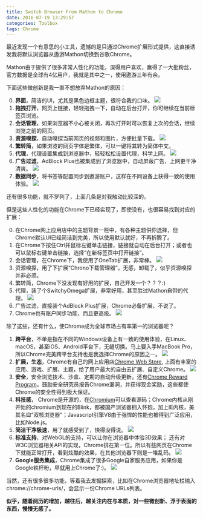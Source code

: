 ```yaml
---
title: Switch Browser From Mathon to Chrome
date: 2016-07-19 13:29:57
categories: Toolbox
tags: Chrome
---
```

最近发现一个有意思的小工具，遗憾的是只通过Chrome扩展形式提供，这直接诱发我将默认浏览器从遨游Mathon切换到谷歌Chrome。

Mathon由于提供了很多非常人性化的功能，深得用户喜欢，赢得了一大批粉丝，官方数据是全球有4亿用户，我就是其中之一，使用遨游三年有余。

<!-- more -->

下面这些微创新是我一直不想放弃Mathon的原因：

0. **界面**，简洁的UI，尤其是黑色边框主题，很符合我的口味。
![](http://7xtc3e.com1.z0.glb.clouddn.com/switch-browser-from-mathon-to-chrome/mathon_ui.png)
1. **拖拽打开**，网页上链接，轻轻拖拽一下，自动在后台打开，你可继续在当前标签页浏览。
2. **会话管理**，如果浏览器不小心被关闭，再次打开时可以恢复上次的会话，继续浏览之前的网页。
3. **资源嗅探**，自动嗅探当前网页的视频和图片，方便批量下载。
![](http://7xtc3e.com1.z0.glb.clouddn.com/switch-browser-from-mathon-to-chrome/mathon_resource_sniffer.png)
4. **繁转简**，如果浏览的网页字体是繁体，可以一键将其转为简体中文。
5. **代理**，代理设置集成到浏览器中，轻轻松松设置代理，科学上网。
![](http://7xtc3e.com1.z0.glb.clouddn.com/switch-browser-from-mathon-to-chrome/mathon_proxy.png)
6. **广告过滤**，AdBlock Plus也被集成到了浏览器中，自动屏蔽广告，上网更干净清爽。
![](http://7xtc3e.com1.z0.glb.clouddn.com/switch-browser-from-mathon-to-chrome/mathon_adblock.png)
7. **数据同步**，将书签等配置同步到遨游账户，这样在不同设备上获得一致的使用体验。
![](http://7xtc3e.com1.z0.glb.clouddn.com/switch-browser-from-mathon-to-chrome/mathon_sync.png)

还有很多功能，就不罗列了，上面几条是对我触动比较深的。

但是这些人性化的功能在Chrome下已经实现了，即使没有，也很容易找到对应的扩展：

0. 在Chrome网上应用店中的主题背景一栏中，有各种主题供你选择，但Chrome默认UI已经简洁到完美，所以使用默认就好，不再折腾了。
1. 在Chrome下按住Ctrl并鼠标左键单击链接，链接就自动在后台打开；或者也可以鼠标右键单击链接，选择“在新标签页中打开链接”。
2. 会话管理，在Chrome下，我使用了OneTab扩展，非常棒。
![](http://7xtc3e.com1.z0.glb.clouddn.com/switch-browser-from-mathon-to-chrome/chrome_onetab.png)
3. 资源嗅探，用了下扩展“Chrono下载管理器”，无感，卸载了，似乎资源嗅探并非必须。
4. 繁转简，Chrome下没发现有好用的扩展，自己开发一个？？？:)
5. 代理，装了个SwitchyOmega扩展，非常好用，甚至胜过Mathon自带的代理。
![](http://7xtc3e.com1.z0.glb.clouddn.com/switch-browser-from-mathon-to-chrome/chrome_proxy.png)
6. 广告过滤，直接装个AdBlock Plus扩展，Chrome必备扩展，不说了。
7. Chrome也有账户同步功能，而且更高级。
![](http://7xtc3e.com1.z0.glb.clouddn.com/switch-browser-from-mathon-to-chrome/chrome_sync.png)

除了这些，还有什么，使Chrome成为全球市场占有率第一的浏览器呢？

1. **跨平台**，不单是指在不同的Windows设备上有一致的使用体验，在Linux、macOS，甚至iOS、Android平台下，无缝切换。马上要入手MacBook Pro，所以Chrome完美跨平台支持也是我选择Chrome的原因之一。
![](http://7xtc3e.com1.z0.glb.clouddn.com/switch-browser-from-mathon-to-chrome/chrome-new.jpg)
2. **扩展，生态**，Chrome有自己的网上应用店[Chrome Web Store](https://chrome.google.com/webstore/category/apps), 上面有丰富的应用、游戏、扩展、主题，给了用户最大的自由去扩展、自定义Chrome。
![](http://7xtc3e.com1.z0.glb.clouddn.com/switch-browser-from-mathon-to-chrome/webstore-consumer.jpg)
3. **安全**，安全浏览技术、沙盒、定期的自动升级更新，还有[Chrome Reward Program](https://www.google.ie/about/appsecurity/chrome-rewards/)，鼓励安全研究员报告Chrome漏洞，并获得现金奖励，这些都使Chrome的安全性得到极大保证。
4. **科技感**， Chrome是开源的，在[Chromium](http://www.chromium.org/)可以查看源码；Chrome内核从刚开始的chromium到现在的Blink，都被国产浏览器拥入怀抱，加上IE内核，美其名曰“双核浏览器”；Javascript引擎V8由于强悍的性能也被得到广泛应用，比如Node.js。
5. **简洁干净极速**，用了就感受到了，快得没得说。
![](http://7xtc3e.com1.z0.glb.clouddn.com/switch-browser-from-mathon-to-chrome/chrome_ui.png)
6. **标准支持**，对WebGL的支持，可以让你在浏览器中体验3D效果； 还有对W3C浏览器相关API的实现，Chrome排在第一位。所以有些网页在Chrome下就能正常打开，看到炫酷的效果，在其他浏览器下则是一堆乱码。
![](http://7xtc3e.com1.z0.glb.clouddn.com/switch-browser-from-mathon-to-chrome/w3c_api.png)
7. **Google服务集成**，Chrome集成了很多Google自家服务应用，如果你是Google铁杆粉，早就用上Chrome了:)。
![](http://7xtc3e.com1.z0.glb.clouddn.com/switch-browser-from-mathon-to-chrome/chrome_google_app.png)

当然，还有很多很多功能，等着我去发掘探索，比如在Chrome浏览器地址栏输入chrome://chrome-urls/，会显示一份Chrome URLs列表。

**似乎，随着阅历的增加，越往后，越关注内在与本质，对一些微创新、浮于表面的东西，慢慢无感了。**
